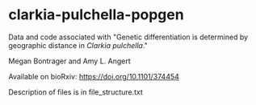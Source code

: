 # clarkia-pulchella-popgen

Data and code associated with "Genetic differentiation is determined by geographic distance in *Clarkia pulchella*."
  
Megan Bontrager and Amy L. Angert
  
Available on bioRxiv: https://doi.org/10.1101/374454  

Description of files is in file_structure.txt
